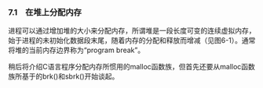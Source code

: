 ### 7.1　在堆上分配内存

进程可以通过增加堆的大小来分配内存，所谓堆是一段长度可变的连续虚拟内存，始于进程的未初始化数据段末尾，随着内存的分配和释放而增减（见图6-1）。通常将堆的当前内存边界称为“program break”。

稍后将介绍C语言程序分配内存所惯用的malloc函数族，但首先还要从malloc函数族所基于的brk()和sbrk()开始谈起。

